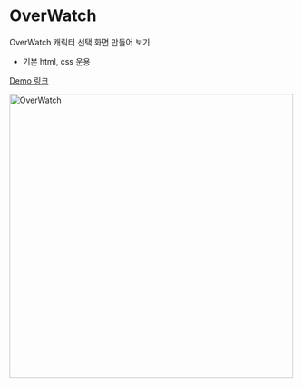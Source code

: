 # OverWatch
OverWatch 캐릭터 선택 화면 만들어 보기
- 기본 html, css 운용

<a href="https://zxcv5595.github.io/OverWatch/">Demo 링크</a>

<img src="https://github.com/zxcv5595/OverWatch/assets/109198584/b2a3211d-4147-4db3-b7e8-2f0c79dfc91d" alt="OverWatch" style="width: 500px; height: auto;">

